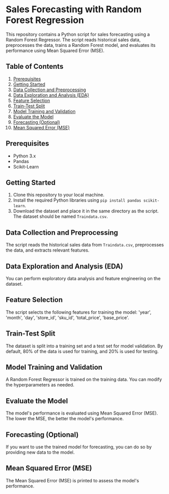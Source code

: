 # Sales Forecasting with Random Forest Regression

This repository contains a Python script for sales forecasting using a Random Forest Regressor. The script reads historical sales data, preprocesses the data, trains a Random Forest model, and evaluates its performance using Mean Squared Error (MSE).

## Table of Contents
1. [Prerequisites](#prerequisites)
2. [Getting Started](#getting-started)
3. [Data Collection and Preprocessing](#data-collection-and-preprocessing)
4. [Data Exploration and Analysis (EDA)](#data-exploration-and-analysis-eda)
5. [Feature Selection](#feature-selection)
6. [Train-Test Split](#train-test-split)
7. [Model Training and Validation](#model-training-and-validation)
8. [Evaluate the Model](#evaluate-the-model)
9. [Forecasting (Optional)](#forecasting-optional)
10. [Mean Squared Error (MSE)](#mean-squared-error-mse)

## Prerequisites
- Python 3.x
- Pandas
- Scikit-Learn

## Getting Started
1. Clone this repository to your local machine.
2. Install the required Python libraries using `pip install pandas scikit-learn`.
3. Download the dataset and place it in the same directory as the script. The dataset should be named `Traindata.csv`.

## Data Collection and Preprocessing
The script reads the historical sales data from `Traindata.csv`, preprocesses the data, and extracts relevant features.

## Data Exploration and Analysis (EDA)
You can perform exploratory data analysis and feature engineering on the dataset.

## Feature Selection
The script selects the following features for training the model: 'year', 'month', 'day', 'store_id', 'sku_id', 'total_price', 'base_price'.

## Train-Test Split
The dataset is split into a training set and a test set for model validation. By default, 80% of the data is used for training, and 20% is used for testing.

## Model Training and Validation
A Random Forest Regressor is trained on the training data. You can modify the hyperparameters as needed.

## Evaluate the Model
The model's performance is evaluated using Mean Squared Error (MSE). The lower the MSE, the better the model's performance.

## Forecasting (Optional)
If you want to use the trained model for forecasting, you can do so by providing new data to the model.

## Mean Squared Error (MSE)
The Mean Squared Error (MSE) is printed to assess the model's performance.




